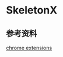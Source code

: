 # SkeletonX

## 参考资料

[chrome extensions](https://developer.chrome.com/docs/extensions/mv3/getstarted/)